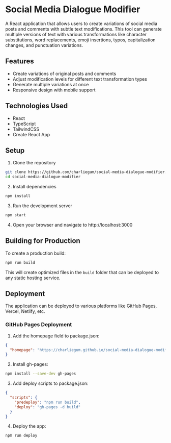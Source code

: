 # Social Media Dialogue Modifier

A React application that allows users to create variations of social media posts and comments with subtle text modifications. This tool can generate multiple versions of text with various transformations like character substitutions, word replacements, emoji insertions, typos, capitalization changes, and punctuation variations.

## Features

- Create variations of original posts and comments
- Adjust modification levels for different text transformation types
- Generate multiple variations at once
- Responsive design with mobile support

## Technologies Used

- React
- TypeScript
- TailwindCSS
- Create React App

## Setup

1. Clone the repository
```bash
git clone https://github.com/charliegum/social-media-dialogue-modifier.git
cd social-media-dialogue-modifier
```

2. Install dependencies
```bash
npm install
```

3. Run the development server
```bash
npm start
```

4. Open your browser and navigate to http://localhost:3000

## Building for Production

To create a production build:

```bash
npm run build
```

This will create optimized files in the `build` folder that can be deployed to any static hosting service.

## Deployment

The application can be deployed to various platforms like GitHub Pages, Vercel, Netlify, etc.

### GitHub Pages Deployment

1. Add the homepage field to package.json:
```json
{
  "homepage": "https://charliegum.github.io/social-media-dialogue-modifier"
}
```

2. Install gh-pages:
```bash
npm install --save-dev gh-pages
```

3. Add deploy scripts to package.json:
```json
{
  "scripts": {
    "predeploy": "npm run build",
    "deploy": "gh-pages -d build"
  }
}
```

4. Deploy the app:
```bash
npm run deploy
